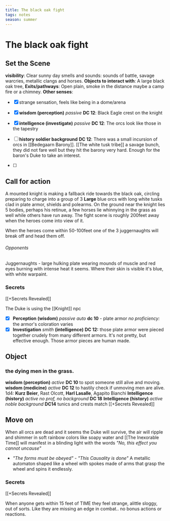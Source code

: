 ```yaml
---
title: The black oak fight
tags: notes
season: summer
---
```

 
# The black oak fight
## Set the Scene 
**visibility**: Clear sunny day 
smells and sounds: sounds of battle, savage warcries, metallic clangs and horses.
**Objects to interact with**: A large black oak tree, 
**Exits/pathways**: Open plain, smoke in the distance maybe a camp fire or a chimney.
**Other senses**: 
- [x] strange sensation, feels like being in a dome/arena
- [x] **wisdom (perception)** *passive* **DC 12**: Black Eagle crest on the knight
- [x] **intelligence (investigate)** *passive* **DC 12**: The orcs look like those in the tapestry
- [ ] **history soldier background** **DC 12**: There was a small incursion of orcs in [[Bedegaarn Barony]]. [[The white tusk tribe]] a savage bunch, they did not fare well but they hit the barony very hard. Enough for the baron's Duke to take an interest.

- [ ] 


## Call for action
A mounted knight is making a fallback ride towards the black oak, circling preparing to charge into a group of 3 **Large** blue orcs with long white tusks clad in plate armor, shields and polearms. On the ground near the knight lies 5 bodies, perhaps his retinue, a few horses lie whinnying in the grass as well while others have run away.
The fight scene is roughly 200feet away when the heroes come into view of it.

When the heroes come within 50-100feet one of the 3 juggernaughts will break off and head them off.

###### Opponents
Juggernaughts - large hulking plate wearing mounds of muscle and red eyes burning with intense heat it seems. Where their skin is visible it's blue, with white warpaint.

### Secrets 
[[+Secrets Revealed]]

The Duke is using the [[Knight]] npc

- [x] **Perception (wisdom)** *passive auto* **dc 10** - plate armor *no proficiency:* the armor's coloration varies
- [x] **Investigation** *smith* **(intelligence)** **DC 12:** those plate armor were pieced together crudely from many different armors. It's not pretty, but effective enough. Those armor pieces are human made.

## Object 
### the dying men in the grass.
**wisdom (perception)** *active* **DC 10** to spot someone still alive and moving. 
**wisdom (medicine)** *active* **DC 12** to hastily check if unmoving men are alive.
1d4: **Kurz Beier**, Rast Olcott, **Harl Lasalle**, Agapito Bianchi
**Intelligence (history)** *active* *no prof, no background* **DC 18** 
**Intelligence (history)** *active* *noble background* **DC14**
tunics and crests match [[+Secrets Revealed]]


## Move on
When all orcs are dead and it seems the Duke will survive, the air will ripple and shimmer in soft rainbow colors like soapy water and [[The Inexorable Time]] will manifest in a blinding light with the words *"No, this effect you cannot uncause"*
- *"The forms must be obeyed"* - *"This Causality is done"* 
A metallic automaton shaped like a wheel with spokes made of arms that grasp the wheel and spins it endlessly. 

### Secrets
[[+Secrets Revealed]]

When anyone gets within 15 feet of TIME they feel strange, alittle sloggy, out of sorts. Like they are missing an edge in combat.. no bonus actions or reactions.

